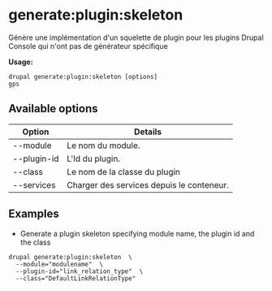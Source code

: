 # generate:plugin:skeleton
Génère une implémentation d'un squelette de plugin pour les plugins Drupal Console qui n'ont pas de générateur spécifique

**Usage:**
```
drupal generate:plugin:skeleton [options]
gps
```

## Available options
Option | Details
-------|-------------
--module | Le nom du module.
--plugin-id | L'Id du plugin.
--class | Le nom de la classe du plugin
--services | Charger des services depuis le conteneur.

## Examples
* Generate a plugin skeleton specifying module name, the plugin id and the class
```
drupal generate:plugin:skeleton  \
  --module="modulename"  \
  --plugin-id="link_relation_type"  \
  --class="DefaultLinkRelationType"
```
